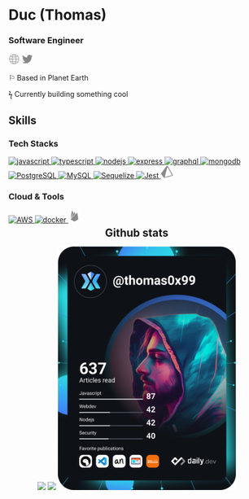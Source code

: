 # Duc (Thomas)

### Software Engineer

<a aligh="left" href="ad0x99.com" target="_blank" rel="noreferrer noopener"><img src="https://raw.githubusercontent.com/0xShapeShifter/dev-story/master/public/images/socials/globe.svg" alt="Website" width="22" height="22" /></a>
<a aligh="left" href="https://twitter.com/ad0x99" target="_blank" rel="noreferrer noopener"><img src="https://raw.githubusercontent.com/0xShapeShifter/dev-story/master/public/images/socials/twitter.svg" alt="Twitter" width="22" height="22" /></a>

⚐ Based in Planet Earth

ϟ Currently building something cool

## Skills

<h3>Tech Stacks</h3>
<a href="https://developer.mozilla.org/en-US/docs/Web/JavaScript" target="_blank">
<img src="https://img.shields.io/badge/Javascript-F7DF1E.svg?style=for-the-badge&logo=javascript&logoColor=black"
      alt="javascript"/>
</a>
<a href="https://www.typescriptlang.org/" target="_blank">
<img src="https://img.shields.io/badge/typescript-3178C6.svg?style=for-the-badge&logo=typescript&logoColor=white"
      alt="typescript"/>
</a>
<a href="https://nodejs.org" target="_blank">
<img src="https://img.shields.io/badge/node.js-339933.svg?style=for-the-badge&logo=nodedotjs&logoColor=white"
      alt="nodejs"/>
</a>
<a href="https://expressjs.com" target="_blank">
<img src="https://img.shields.io/badge/express-000000.svg?style=for-the-badge&logo=express&logoColor=white"
      alt="express" />
<a href="https://graphql.org" target="_blank">
<img src="https://img.shields.io/badge/graphql-E10098.svg?style=for-the-badge&logo=graphql&logoColor=white" alt="graphql" />
</a>
<a href="https://www.mongodb.com/" target="_blank">
<img src="https://img.shields.io/badge/mongodb-47A248.svg?style=for-the-badge&logo=mongodb&logoColor=white"
      alt="mongodb"/>
</a>
<a href="https://www.postgresql.org/" target="_blank">
<img src="https://img.shields.io/badge/PostgreSQL-316192?style=for-the-badge&logo=postgresql&logoColor=white"
      alt="PostgreSQL"/>
</a>
<a href="https://www.mysql.com/" target="_blank">
<img src="https://img.shields.io/badge/MySQL-00000F?style=for-the-badge&logo=mysql&logoColor=white"
      alt="MySQL"/>
</a>
<a href="https://sequelize.org/" target="_blank">
<img src="https://img.shields.io/badge/Sequelize-52B0E7?style=for-the-badge&logo=Sequelize&logoColor=white"
      alt="Sequelize"/>
</a>
<a href="https://jestjs.io/" target="_blank">
<img src="https://img.shields.io/badge/Jest-323330?style=for-the-badge&logo=Jest&logoColor=white"
      alt="Jest"/>
</a>
<a href="http://prisma.io" target="_blank" rel="noreferrer noopener"><img src="https://raw.githubusercontent.com/0xShapeShifter/dev-story/master/public/images/skills/backend/prisma.svg" alt="Prisma" width="25" height="25" /></a>

<h3>Cloud & Tools</h3>
<a href="https://aws.amazon.com/" target="_blank">
<img  src="https://img.shields.io/badge/Amazon_AWS-FF9900?style=for-the-badge&logo=amazonaws&logoColor=white" alt="AWS"/>
</a>
<a href="https://www.docker.com/" target="_blank">
<img src="https://img.shields.io/badge/docker-2496ED.svg?style=for-the-badge&logo=docker&logoColor=white"
      alt="docker"/>
</a>
<a href="https://firebase.google.com" target="_blank" rel="noreferrer noopener"><img src="https://raw.githubusercontent.com/0xShapeShifter/dev-story/master/public/images/skills/backend/firebase.svg" alt="Firebase" width="25" height="25" /></a>

<div align="center">
<h2 align="center" style="margin: 5px 10px;">Github stats</h2>

[![](https://github-readme-stats.vercel.app/api?username=ad0x99&show_icons=true&theme=tokyonight&hide_border=true&locale=en)](https://github.com/ad0x99)
[![](https://github-readme-streak-stats.herokuapp.com/?user=ad0x99&theme=material-palenight)](https://github.com/ad0x99)
<a href="https://app.daily.dev/thomas0x99"><img src="https://github.com/ad0x99/ad0x99/blob/main/devcard.svg" width="350" alt="Thomas's Dev Card"/></a>

</div>
